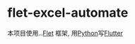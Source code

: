 # flet-excel-automate

本项目使用<img src="https://flet.dev/img/logo.svg" alt="Flet" style="zoom:25%;" />[Flet](https://flet.dev/) 框架, 用[Python](https://www.python.org/)写[Flutter](https://flutter.cn/)
